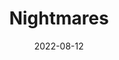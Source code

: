 ---
title: Nightmares
description: Below is a table of data for an exciting choose your own adventure book where you trying to wake up from a strange dream which keeps changing.
date: 2022-08-12
tags:
- dream
- GPT-3
layout: layouts/game.njk
prompt: Below is a table of data for an exciting choose your own adventure book where you trying to wake up from a strange dream which keeps changing. Each page has some exciting and descriptive text and two or three choices which lead to another page. You win if you manage to wake up or lose if you are killed in the dream.
raw_output: "|1|Waking Up|You slowly open your eyes and sit up in bed, trying to remember the details of the strange dream you were just having. Suddenly, you realize that you\\'re still dreaming! You see the bedroom door slowly swing open and realize you have to choose: do you hide under the covers or face the intruder?|Hide Under the Covers|2|Face the Intruder|3|^|2|Hiding Under the Covers|You quickly pull the covers up over your head, heart pounding as you hear footsteps coming closer to the bed. Suddenly, the intruder grabs you and pulls you out from under the covers! You\\'re face-to-face with a terrifying monster that\\'s about to kill you! What do you do?|Scream for Help|4|Try to Fight Back|5|^|3|Facing the Intruder|You get out of bed and face the intruder, heart pounding in your chest. You see a figure in the darkness, but you can\\'t make out what it is. Suddenly, the figure speaks and you realize it\\'s just your mom coming to check on you! You\\'re relieved but also a little embarrassed. What do you do?|Apologize for Screaming|6|Pretend to be Asleep|7|^|4|Screaming for Help|You open your mouth to scream, but nothing comes out! You\\'re paralyzed with fear as the monster comes closer and closer. Suddenly, it grabs you and starts to eat you alive! You\\'re being eaten alive by a monster! What do you do?|Try to Fight Back|5|^|5|Fighting Back|You try to fight back, but the monster is too strong! It grabs you and starts to eat you alive! You\\'re being eaten alive by a monster! You lose.|^|6|Apologizing for Screaming|You apologize for screaming, but your mom is just happy to see that you\\'re okay. She tells you to go back to bed and leaves the room. You\\'re safe but still a little shaken. What do you do?|Go Back to Sleep|8|Try to Wake Up Again|9|^|7|Pretending to be Asleep|You close your eyes and pretend to be asleep. Your mom comes over and kisses you on the forehead, then leaves the room. You\\'re safe but still a little shaken. What do you do?|Go Back to Sleep|8|Try to Wake Up Again|9|^|8|Going Back to Sleep|You close your eyes and try to fall back asleep, but you can\\'t shake the feeling that something is watching you. You hear a noise coming from the closet. What do you do?|Investigate the Noise|10|Try to Wake Up Again|9|^|9|Trying to Wake Up Again|You try to wake up, but it\\'s like you\\'re stuck in this dream. You start to feel panicky. What do you do?|Try to Calm Down|11|^|10|Investigating the Noise from the Closet|The noise is getting louder and more insistent. You\\'re scared but also curious. What do you do?|Open the Closet Door|12|^|11|Trying to Calm Down|You take a few deep breaths and try to relax. Suddenly, you feel yourself falling and you realize you\\'re falling asleep! You\\'re falling asleep in your dream! What do you do?|Try to Wake Up Again|13|^|12|Opening the Closet Door|You slowly walk to the closet and open the door. Inside, you see a dark figure standing in the corner. It\\'s the monster from your dream! It\\'s coming for you! What do you do?|Run Away|14|^|13|Trying to Wake Up Again|You try to wake up, but it\\'s like you\\'re stuck in this dream. You start to feel panicky. What do you do?|Try to Calm Down|15|^|14|Running Away from the Monster|You turn and run towards the door, but the monster is faster than you. It catches up to you and starts to eat you alive! You\\'re being eaten alive by a monster! What do you do?|Try to Fight Back|16|^|15|Trying to Calm Down in Your Dream|You take a few deep breaths and try to relax. Suddenly, you feel yourself falling and you realize you\\'re falling asleep! You\\'re falling asleep in your dream! What do you do?|Try to Wake Up Again|17|^|16|Trying to Fight Back Against the Monster|You try to fight back, but the monster is too strong! It grabs you and starts to eat you alive! You\\'re being eaten alive by a monster. You lose.|^|17|Trying to Wake Up Again in Your Dream|You try to wake up, but it\\'s like you\\'re stuck in this dream. You start to feel panicky. What do you do?|Try to Calm Down|18|^|18|Trying to Calm Down Again in Your Dream|You take a few deep breaths and try to relax. Suddenly, you feel yourself falling and you realize you\\'re falling asleep! You\\'re falling asleep in your dream! What do you do?|Try to Wake Up Again|19|^|19|Trying to Wake Up Again in Your Dream|You try to wake up, but it\\'s like you\\'re stuck in this dream. You start to feel panicky. What do you do?|Try to Calm Down|20|^|20|Trying to Calm Down for the Final Time in Your Dream|You take a few deep breaths and try to relax. Suddenly, you feel yourself falling and you realize you\\'re falling asleep! You\\'re falling asleep in your dream! What do you do?|Try to Wake Up Again|21|^|21|One Final Attempt to Wake Up in Your Dream|You try to wake up, but it\\'s like you\\'re stuck in this dream. You start to feel panicky. What do you do?|Panic|22|^|22|The End|You can\\'t wake up from this dream. You\\'re stuck in it forever. You lose.|"
---